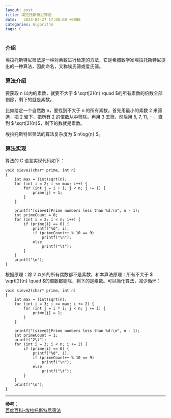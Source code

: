 ```yaml
---
layout: post
title: 埃拉托斯特尼筛法
date:   2023-04-27 17:00:00 +0800　
categories: Algorithm
tags: C
---
```


### 介绍

埃拉托斯特尼筛法是一种对素数进行检定的方法，它是希腊数学家埃拉托斯特尼提出的一种算法，因此命名，又称埃氏筛或爱氏筛。  

### 算法介绍

要获取 n 以内的素数，就要不大于 $ \sqrt[2]{n} \quad $的所有素数的倍数全部剔除，剩下的就是素数。  

比如给定一个自然数 n，要找到不大于 n 的所有素数。首先用最小的素数 2 来筛选，把 2 留下，把所有 2 的倍数从中筛除。再用 3 去筛，然后用 5, 7, 11, ${\cdots}$，直到 $ \sqrt[2]{n}$，剩下的数就是素数。  

埃拉托斯特尼筛法的算法复杂度为 $ n\log{n} $。  

### 算法实现

算法的 C 语言实现代码如下：  

```
void sieve1(char* prime, int n)
{
    int max = (int)sqrt(n);
    for (int i = 2; i <= max; i++) {
        for (int j = i + i; j < n; j += i) {
            prime[j] = 1;
        }
    }

    printf("[sieve1]Prime numbers less than %d:\n", n - 1);
    int primeCount = 0;
    for (int i = 2; i < n; i++) {
        if (prime[i] == 0) {
            printf("%d", i);
            if (primeCount++ % 10 == 9)
                printf("\n");
            else
                printf("\t");
        }
    }
    printf("\n");
}
```

根据原理：除 2 以外的所有偶数都不是素数，和本算法原理：所有不大于 $ \sqrt[2]{n} \quad $的倍数都剔除，剩下的是素数。可以简化算法，减少循环：  

```
void sieve2(char* prime, int n)
{
    int max = (int)sqrt(n);
    for (int i = 3; i <= max; i += 2) {
        for (int j = i * i; j < n; j += i) {
            prime[j] = 1;
        }
    }

    printf("[sieve2]Prime numbers less than %d:\n", n - 1);
    int primeCount = 1;
    printf("2\t");
    for (int i = 3; i < n; i += 2) {
        if (prime[i] == 0) {
            printf("%d", i);
            if (primeCount++ % 10 == 9)
                printf("\n");
            else
                printf("\t");
        }
    }
    printf("\n");
}
```



--- 
**参考**：  
[百度百科-埃拉托斯特尼筛法](https://baike.baidu.com/item/%E5%9F%83%E6%8B%89%E6%89%98%E6%96%AF%E7%89%B9%E5%B0%BC%E7%AD%9B%E6%B3%95/374984?fr=aladdin)   
